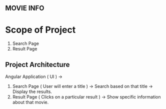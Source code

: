 
## MOVIE INFO

# Scope of Project 

1. Search Page
2. Result Page

## Project Architecture

Angular Application ( UI ) -> 
1. Search Page ( User will enter a title ) -> Search based on that title -> Display the results.
2. Result Page ( Clicks on a particular result ) -> Show specific information about that movie.

